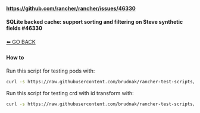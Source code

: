 #### https://github.com/rancher/rancher/issues/46330

#### SQLite backed cache: support sorting and filtering on Steve synthetic fields #46330

[⬅️ GO BACK](../README.md)

#### How to

Run this script for testing pods with:

```sh
curl -s https://raw.githubusercontent.com/brudnak/rancher-test-scripts/refs/heads/main/2.10.0/46330/script.sh | bash -s rancher.url token123 local.yaml
```

Run this script for testing crd with id transform with:

```sh
curl -s https://raw.githubusercontent.com/brudnak/rancher-test-scripts/refs/heads/main/2.10.0/46330/transform.sh | bash -s rancher.url token123 local.yaml
```

